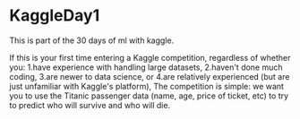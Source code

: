 # KaggleDay1
This is part of the 30 days of ml with kaggle.

 If this is your first time entering a Kaggle competition, regardless of whether you:
  1.have experience with handling large datasets,
  2.haven't done much coding,
  3.are newer to data science, or
  4.are relatively experienced (but are just unfamiliar with Kaggle's platform),
The competition is simple: we want you to use the Titanic passenger data (name, age, price of ticket, etc) to try to predict who will survive and who will die.
